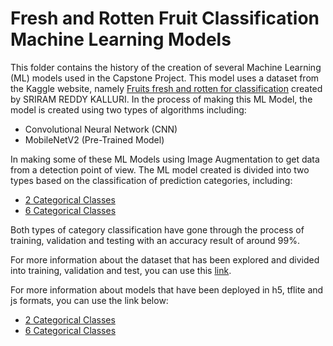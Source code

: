 # Fresh and Rotten Fruit Classification Machine Learning Models

This folder contains the history of the creation of several Machine Learning (ML) models used in the Capstone Project. This model uses a dataset from the Kaggle website, namely [Fruits fresh and rotten for classification](https://www.kaggle.com/datasets/sriramr/fruits-fresh-and-rotten-for-classification) created by SRIRAM REDDY KALLURI. In the process of making this ML Model, the model is created using two types of algorithms including:


* Convolutional Neural Network (CNN)
* MobileNetV2 (Pre-Trained Model) 


In making some of these ML Models using Image Augmentation to get data from a detection point of view. The ML model created is divided into two types based on the classification of prediction categories, including:


* [2 Categorical Classes](https://github.com/Bangkit-C22-PS021/model-ml-fruit-fresh/tree/main/2%20Categorical%20Class)
* [6 Categorical Classes](https://github.com/Bangkit-C22-PS021/model-ml-fruit-fresh/tree/main/6%20Categorical%20Class)



Both types of category classification have gone through the process of training, validation and testing with an accuracy result of around 99%.

For more information about the dataset that has been explored and divided into training, validation and test, you can use this [link](https://drive.google.com/drive/folders/10fiUN1nmS1zw8etg_tb0cA8o0N8yDLZB?usp=sharing).

For more information about models that have been deployed in h5, tflite and js formats, you can use the link below:


* [2 Categorical Classes](https://drive.google.com/drive/folders/1X9FU39Bkd2Jj-Hra7dnof8JXFOkFg-h7?usp=sharing)
* [6 Categorical Classes](https://drive.google.com/drive/folders/1NPTHrcOaOTaf13i8NRE2cB99wg_8kEAZ?usp=sharing)

